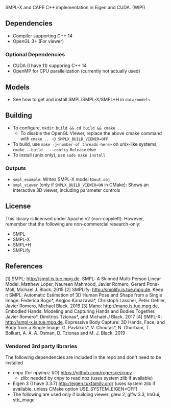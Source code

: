 SMPL-X and CAPE C++ implementation in Eigen and CUDA. (WIP!)

## Dependencies
- Compiler supporting C++ 14
- OpenGL 3+ (For viewer)

### Optional Dependencies
- CUDA (I have 11) supporing C++ 14
- OpenMP for CPU parallelization (currently not actually used)

## Models
- See how to get and install SMPL/SMPL-X/SMPL+H in `data/models`

## Building
- To configure, `mkdir build && cd build && cmake ..`
    - To disable the OpenGL Viewer, replace the above cmake command with `cmake .. -D SMPLX_BUILD_VIEWER=OFF`
- To build, use `make -j<number-of threads-here>` on unix-like systems,
    `cmake --build . --config Release` else
- To install (unix only), use `sudo make install`

### Outputs
- `smpl_example`: Writes SMPL-X model to`out.obj`
- `smpl_viewer` (only if `SMPLX_BUILD_VIEWER=ON` in CMake): Shows an interactive 3D viewer, including parameter controls

## License
This library is licensed under Apache v2 (non-copyleft).
However, remember that the following are non-commercial research-only:
- SMPL
- SMPL-X
- SMPL+H
- SMPLify

## References
<a id="1">[1]</a> SMPL: http://smpl.is.tue.mpg.de.
SMPL: A Skinned Multi-Person Linear Model.  Matthew Loper, Naureen Mahmood, Javier Romero, Gerard Pons-Moll, Michael J. Black. 2015
<a id="2">[2]</a> SMPLify: http://smplify.is.tue.mpg.de.
Keep it SMPL: Automatic Estimation of 3D Human Pose and Shape from a Single Image.
Federica Bogo*, Angjoo Kanazawa*, Christoph Lassner, Peter Gehler, Javier Romero, Michael Black.
2016
<a id="3">[3]</a> Mano: http://mano.is.tue.mpg.de.
Embodied Hands: Modeling and Capturing Hands and Bodies Together. Javier Romero*, Dimitrios Tzionas*, and Michael J Black. 2017
<a id="4">[4]</a> SMPL-X: http://smpl-x.is.tue.mpg.de.
Expressive Body Capture: 3D Hands, Face, and Body from a Single Image. G. Pavlakos*, V. Choutas*, N. Ghorbani, T. Bolkart, A. A. A. Osman, D. Tzionas and M. J. Black. 2019


### Vendored 3rd party libraries
The following dependencies are included in the repo and don't need to be installed
- cnpy (for npy/npz I/O) https://github.com/rogersce/cnpy
    - zlib: needed by cnpy to read npz (uses system zlib if available)
- Eigen 3 (I have 3.3.7) http://eigen.tuxfamily.org/
    (uses system zlib if available, unless CMake option USE_SYSTEM_EIGEN=OFF)
- The following are used only if building viewer:
    glew 2, glfw 3.3, ImGui, stb_image
